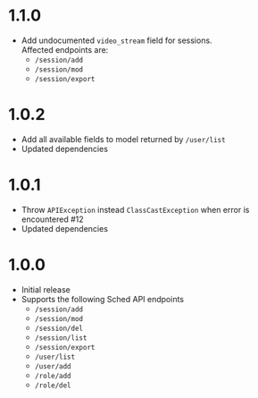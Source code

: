 # 1.1.0
* Add undocumented ``video_stream`` field for sessions.<br/>Affected endpoints are:
  * ``/session/add``
  * ``/session/mod``
  * ``/session/export``

# 1.0.2
* Add all available fields to model returned by ``/user/list``
* Updated dependencies

# 1.0.1
* Throw ``APIException`` instead ``ClassCastException`` when error is encountered #12
* Updated dependencies

# 1.0.0 

* Initial release
* Supports the following Sched API endpoints
  * ``/session/add``
  * ``/session/mod``
  * ``/session/del``
  * ``/session/list``
  * ``/session/export``
  * ``/user/list``
  * ``/user/add``
  * ``/role/add``
  * ``/role/del``
